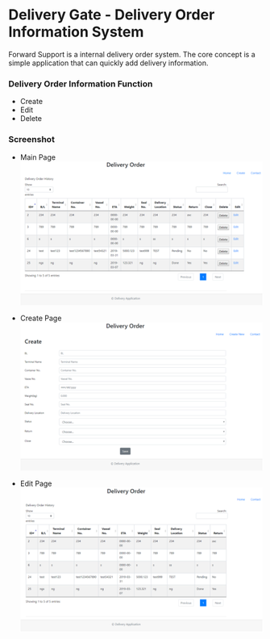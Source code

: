 ﻿# Delivery Gate - Delivery Order Information System

Forward Support is a internal delivery order system. The core concept is a simple application that can quickly add delivery information.   

### Delivery Order Information Function

* Create
* Edit
* Delete



### Screenshot
* Main Page
![Initial Customer](./views/images/delivery-order-main-page.PNG)

* Create Page
![Initial Customer](./views/images/delivery-order-createOrder-page.PNG)

* Edit Page
![Initial Customer](./views/images/delivery-order-customerView-page.PNG)
